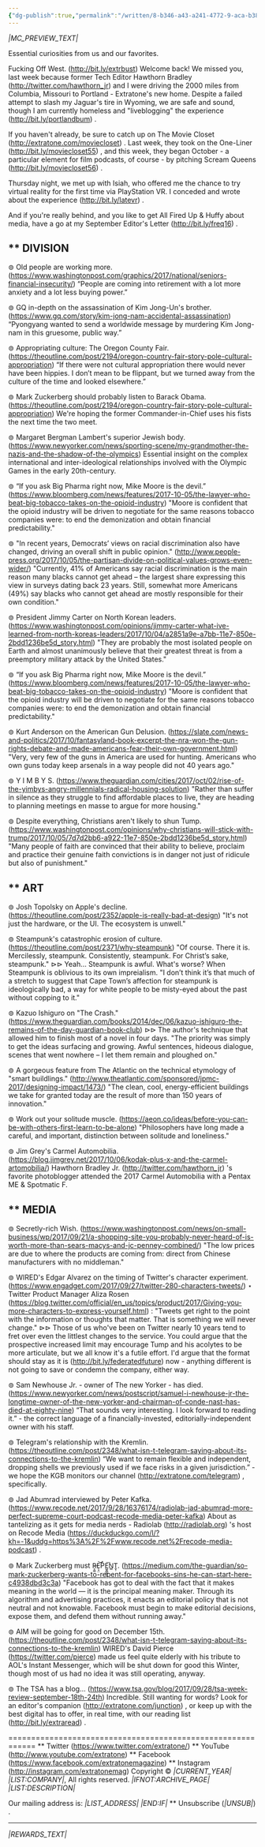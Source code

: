 ```yaml
---
{"dg-publish":true,"permalink":"/written/8-b346-a43-a241-4772-9-aca-b3853-b3883-fa/","dgHomeLink":true,"dgPassFrontmatter":false}
---
```


*|MC_PREVIEW_TEXT|*

Essential curiosities from us and our favorites.

Fucking Off West. (http://bit.ly/extrbust)
Welcome back!
We missed you, last week because former Tech Editor Hawthorn Bradley (http://twitter.com/hawthorn_jr) and I were driving the 2000 miles from Columbia, Missouri to Portland - Extratone's new home. Despite a failed attempt to slash my Jaguar's tire in Wyoming, we are safe and sound, though I am currently homeless and "liveblogging" the experience (http://bit.ly/portlandbum) .

If you haven't already, be sure to catch up on The Movie Closet (http://extratone.com/moviecloset) . Last week, they took on the One-Liner (http://bit.ly/moviecloset55) , and this week, they began October - a particular element for film podcasts, of course - by pitching Scream Queens (http://bit.ly/moviecloset56) .

Thursday night, we met up with Isiah, who offered me the chance to try virtual reality for the first time via PlayStation VR. I conceded and wrote about the experience (http://bit.ly/latevr) .

And if you're really behind, and you like to get All Fired Up & Huffy about media, have a go at my September Editor's Letter (http://bit.ly/freq16) .


** DIVISION
------------------------------------------------------------
⊚ Old people are working more. (https://www.washingtonpost.com/graphics/2017/national/seniors-financial-insecurity/)
“People are coming into retirement with a lot more anxiety and a lot less buying power.”

⊚ GQ in-depth on the assassination of Kim Jong-Un's brother. (https://www.gq.com/story/kim-jong-nam-accidental-assassination)
“Pyongyang wanted to send a worldwide message by murdering Kim Jong-nam in this gruesome, public way.”

⊚ Appropriating culture: The Oregon County Fair. (https://theoutline.com/post/2194/oregon-country-fair-story-pole-cultural-appropriation)
“If there were not cultural appropriation there would never have been hippies. I don’t mean to be flippant, but we turned away from the culture of the time and looked elsewhere.”

⊚ Mark Zuckerberg should probably listen to Barack Obama. (https://theoutline.com/post/2194/oregon-country-fair-story-pole-cultural-appropriation)
We're hoping the former Commander-in-Chief uses his fists the next time the two meet.

⊚ Margaret Bergman Lambert's superior Jewish body. (https://www.newyorker.com/news/sporting-scene/my-grandmother-the-nazis-and-the-shadow-of-the-olympics)
Essential insight on the complex international and inter-ideological relationships involved with the Olympic Games in the early 20th-century.

⊚ “If you ask Big Pharma right now, Mike Moore is the devil.” (https://www.bloomberg.com/news/features/2017-10-05/the-lawyer-who-beat-big-tobacco-takes-on-the-opioid-industry)
"Moore is confident that the opioid industry will be driven to negotiate for the same reasons tobacco companies were: to end the demonization and obtain financial predictability."

⊚ "In recent years, Democrats’ views on racial discrimination also have changed, driving an overall shift in public opinion." (http://www.people-press.org/2017/10/05/the-partisan-divide-on-political-values-grows-even-wider/)
"Currently, 41% of Americans say racial discrimination is the main reason many blacks cannot get ahead – the largest share expressing this view in surveys dating back 23 years. Still, somewhat more Americans (49%) say blacks who cannot get ahead are mostly responsible for their own condition."

⊚ President Jimmy Carter on North Korean leaders. (https://www.washingtonpost.com/opinions/jimmy-carter-what-ive-learned-from-north-koreas-leaders/2017/10/04/a2851a9e-a7bb-11e7-850e-2bdd1236be5d_story.html)
"They are probably the most isolated people on Earth and almost unanimously believe that their greatest threat is from a preemptory military attack by the United States."

⊚ “If you ask Big Pharma right now, Mike Moore is the devil.” (https://www.bloomberg.com/news/features/2017-10-05/the-lawyer-who-beat-big-tobacco-takes-on-the-opioid-industry)
"Moore is confident that the opioid industry will be driven to negotiate for the same reasons tobacco companies were: to end the demonization and obtain financial predictability."

⊚ Kurt Anderson on the American Gun Delusion. (https://slate.com/news-and-politics/2017/10/fantasyland-book-excerpt-the-nra-won-the-gun-rights-debate-and-made-americans-fear-their-own-government.html)
"Very, very few of the guns in America are used for hunting. Americans who own guns today keep arsenals in a way people did not 40 years ago."

⊚ Y I M B Y S. (https://www.theguardian.com/cities/2017/oct/02/rise-of-the-yimbys-angry-millennials-radical-housing-solution)
"Rather than suffer in silence as they struggle to find affordable places to live, they are heading to planning meetings en masse to argue for more housing."

⊚ Despite everything, Christians aren't likely to shun Tump. (https://www.washingtonpost.com/opinions/why-christians-will-stick-with-trump/2017/10/05/7d7d2bb6-a922-11e7-850e-2bdd1236be5d_story.html)
"Many people of faith are convinced that their ability to believe, proclaim and practice their genuine faith convictions is in danger not just of ridicule but also of punishment."


** ART
------------------------------------------------------------
⊚ Josh Topolsky on Apple's decline. (https://theoutline.com/post/2352/apple-is-really-bad-at-design)
"It's not just the hardware, or the UI. The ecosystem is unwell."

⊚ Steampunk's catastrophic erosion of culture. (https://theoutline.com/post/2371/why-steampunk)
"Of course. There it is. Mercilessly, steampunk. Consistently, steampunk. For Christ’s sake, steampunk."
⊳⊳ Yeah... Steampunk is awful. What's worse? When Steampunk is oblivious to its own impreialism.
"I don’t think it’s that much of a stretch to suggest that Cape Town’s affection for steampunk is ideologically bad, a way for white people to be misty-eyed about the past without copping to it."

⊚ Kazuo Ishiguro on "The Crash." (https://www.theguardian.com/books/2014/dec/06/kazuo-ishiguro-the-remains-of-the-day-guardian-book-club)
⊳⊳ The author's technique that allowed him to finish most of a novel in four days.
"The priority was simply to get the ideas surfacing and growing. Awful sentences, hideous dialogue, scenes that went nowhere – I let them remain and ploughed on."

⊚ A gorgeous feature from The Atlantic on the technical etymology of "smart buildlings." (http://www.theatlantic.com/sponsored/jpmc-2017/designing-impact/1473/)
"The clean, cool, energy-efficient buildings we take for granted today are the result of more than 150 years of innovation."

⊚ Work out your solitude muscle. (https://aeon.co/ideas/before-you-can-be-with-others-first-learn-to-be-alone)
"Philosophers have long made a careful, and important, distinction between solitude and loneliness."

⊚ Jim Grey's Carmel Automobilia. (https://blog.jimgrey.net/2017/10/06/kodak-plus-x-and-the-carmel-artomobilia/)
Hawthorn Bradley Jr. (http://twitter.com/hawthorn_jr) 's favorite photoblogger attended the 2017 Carmel Automobilia with a Pentax ME & Spotmatic F.


** MEDIA
------------------------------------------------------------
⊚ Secretly-rich Wish. (https://www.washingtonpost.com/news/on-small-business/wp/2017/09/21/a-shopping-site-you-probably-never-heard-of-is-worth-more-than-sears-macys-and-jc-penney-combined/)
"The low prices are due to where the products are coming from: direct from Chinese manufacturers with no middleman."

⊚ WIRED's Edgar Alvarez on the timing of Twitter's character experiment. (https://www.engadget.com/2017/09/27/twitter-280-characters-tweets/)
⋆ Twitter Product Manager Aliza Rosen (https://blog.twitter.com/official/en_us/topics/product/2017/Giving-you-more-characters-to-express-yourself.html) : "Tweets get right to the point with the information or thoughts that matter. That is something we will never change."
⊳⊳ Those of us who've been on Twitter nearly 10 years tend to fret over even the littlest changes to the service. You could argue that the prospective increased limit may encourage Tump and his acolytes to be more articulate, but we all know it's a futile effort. I'd argue that the format should stay as it is (http://bit.ly/federatedfuture) now - anything different is not going to save or condemn the company, either way.

⊚ Sam Newhouse Jr. - owner of The new Yorker - has died. (https://www.newyorker.com/news/postscript/samuel-i-newhouse-jr-the-longtime-owner-of-the-new-yorker-and-chairman-of-conde-nast-has-died-at-eighty-nine)
“That sounds very interesting. I look forward to reading it.” - the correct language of a financially-invested, editorially-independent owner with his staff.

⊚ Telegram's relationship with the Kremlin. (https://theoutline.com/post/2348/what-isn-t-telegram-saying-about-its-connections-to-the-kremlin)
“We want to remain flexible and independent, dropping shells we previously used if we face risks in a given jurisdiction.” - we hope the KGB monitors our channel (http://extratone.com/telegram) , specifically.

⊚ Jad Abumrad interviewed by Peter Kafka. (https://www.recode.net/2017/9/28/16376174/radiolab-jad-abumrad-more-perfect-supreme-court-podcast-recode-media-peter-kafka)
About as tantelizing as it gets for media nerds - Radiolab (http://radiolab.org) 's host on Recode Media (https://duckduckgo.com/l/?kh=-1&uddg=https%3A%2F%2Fwww.recode.net%2Frecode-media-podcast) .

⊚ Mark Zuckerberg must R̵̝̼̼E̜̘̤͝P̀E̺͍̻̲̦̖͞N̳T̬̹. (https://medium.com/the-guardian/so-mark-zuckerberg-wants-to-repent-for-facebooks-sins-he-can-start-here-c4938dbd3c3a)
"Facebook has got to deal with the fact that it makes meaning in the world — it is the principal meaning maker. Through its algorithm and advertising practices, it enacts an editorial policy that is not neutral and not knowable. Facebook must begin to make editorial decisions, expose them, and defend them without running away."

⊚ AIM will be going for good on December 15th. (https://theoutline.com/post/2348/what-isn-t-telegram-saying-about-its-connections-to-the-kremlin)
WIRED's David Pierce (https://twitter.com/pierce) made us feel quite elderly with his tribute to AOL's Instant Messenger, which will be shut down for good this Winter, though most of us had no idea it was still operating, anyway.

⊚ The TSA has a blog... (https://www.tsa.gov/blog/2017/09/28/tsa-week-review-september-18th-24th)
Incredible.
Still wanting for words?
Look for an editor's companion (http://extratone.com/junction) ,
or keep up with the best
digital has to offer,
in real time,
with our reading list (http://bit.ly/extraread) .

============================================================
** Twitter (https://www.twitter.com/extratone/)
** YouTube (http://www.youtube.com/extratone)
** Facebook (https://www.facebook.com/extratonemagazine)
** Instagram (http://instagram.com/extratonemag)
Copyright © *|CURRENT_YEAR|* *|LIST:COMPANY|*, All rights reserved.
*|IFNOT:ARCHIVE_PAGE|* *|LIST:DESCRIPTION|*

Our mailing address is:
*|LIST_ADDRESS|* *|END:IF|*
** Unsubscribe (*|UNSUB|*)
.
________________________________________________________________________________________________________________________________________________________________________________________________________________________________________________________________________________________________________________________________________________________________________________________________________________________________________________________________________________________________________________________________________________________________________________________________________________________________________________________________________________________________________________________________________________________________________________________________________________________________________________________________________________________________________________________________________________________________________________________________________________________________________

*|REWARDS_TEXT|*